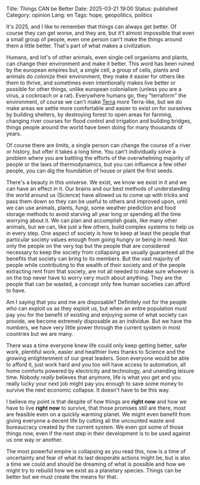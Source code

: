 Title: Things CAN be Better
Date: 2025-03-21 19:00
Status: published
Category: opinion
Lang: en
Tags: hope, geopolitics, politics

It's 2025, and I like to remember that things can always get better. Of course they can get worse, and they are, but it't almost impossible that even a small group of people, even one person can't make the things around them a little better. That's part of what makes a civilization.

Humans, and lot's of other animals, even single cell organisms and plants, can change their environment and make it better. This word has been ruined by the european empires but, a single cell, a group of cells, plants and animals do *colonize* their environment, they make it easier for others like them to thrive, and sometimes even intentionally makes live better or possible for other things, unlike european colonialism (unless you are a virus, a cockroach or a rat). Everywhere humans go, they "terraform" the environment, of course we can't make [Terra](https://en.wikipedia.org/wiki/Earth) more Terra-like, but we do make areas we settle more comfortable and easier to exist on for ourselves by building shelters, by destroying forest to open areas for farming, changing river courses for flood control and irrigation and building bridges, things people around the world have been doing for many thousands of years.

Of course there are limits, a single person can change the course of a river or history, but ofter it takes a long time. You can't individually solve a problem where you are battling the efforts of the overwhelming majority of people or the laws of thermodynamics, but you can influence a few other people, you can dig the foundation of house or plant the first seeds.

There's a beauty in this universe. We exist, we know we exist in it and we can have an effect in it. Our brains and our best methods of understanding the world around us (Science) have allowed us to come up with tricks and pass them down so they can be useful to others and improved upon, until we can use animals, plants, fungi, some weather prediction and food storage methods to avoid starving all year long or spending all the time worrying about it. We can plan and accomplish goals, like many other animals, but we can, like just a few others, build complex systems to help us in every step. One aspect of society is how to keep at least the people that particular society values enough from going hungry or being in need. Not only the people on the very top but the people that are considered necessary to keep the society from collapsing are usually guaranteed all the benefits that society can bring to its members. But the vast majority of people while contributing to the wealth of their society and of the people extracting rent from that society, are not all needed to make sure whoever is on the top never have to worry very much about anything. They are the people that can be wasted, a concept only few human societies can afford to have.

Am I saying that you and me are disposable? Definitely not for the people who can exploit us as they exploit us, but when an entire population must pay you for the benefit of existing and enjoying some of what society can provide, we become extremely disposable as an individue. But we have the numbers, we have very little power through the current system in most countries but we are many.

There was a time everyone knew life could only keep getting better, safer work, plentiful work, easier and healthier lives thanks to Science and the growing enlightenment of our great leaders. Soon everyone would be able to afford it, just work hard and you too will have access to automation, all home comforts powered by electricity and technology, and unending leisure time. Nobody *really* believes that anymore, life is what you get and you really lucky your next job might pay you enough to save some money to survive the next economic collapse. It doesn't have to be this way.

I believe my point is that despite of how things are **right now** and how we have to live **right now** to survive, that those promises still are there, most are feasible even on a quickly warming planet. We might even benefit from giving everyone a decent life by cutting all the uncounted waste and bureaucracy created by the current system. We even got some of those things now, even if the next step in their development is to be used against us one way or another.

The most powerful empire is collapsing as you read this, now is a time of uncertainty and fear of what its last desperate actions might be, but is also a time we could and should be dreaming of what is possible and how we might try to rebuild how we exist as a planetary species. Things can be better but we must create the means for that.
